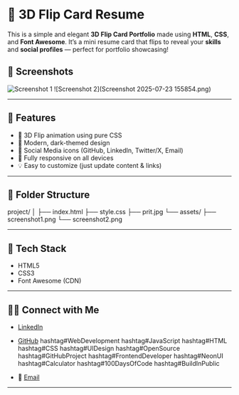 # 🌟 3D Flip Card Resume

This is a simple and elegant **3D Flip Card Portfolio** made using **HTML**, **CSS**, and **Font Awesome**. It’s a mini resume card that flips to reveal your **skills** and **social profiles** — perfect for portfolio showcasing!

## 📸 Screenshots

![Screenshot 1](assets/screenshot1.png)
![Screenshot 2](Screenshot 2025-07-23 155854.png)

---

## 🚀 Features

- 🎴 3D Flip animation using pure CSS
- 🎨 Modern, dark-themed design
- 🔗 Social Media icons (GitHub, LinkedIn, Twitter/X, Email)
- 📱 Fully responsive on all devices
- 💡 Easy to customize (just update content & links)

---

## 📂 Folder Structure

project/
│
├── index.html
├── style.css
├── prit.jpg
└── assets/
├── screenshot1.png
└── screenshot2.png


---

## 🔧 Tech Stack

- HTML5
- CSS3
- Font Awesome (CDN)

---


## 🧑‍💻 Connect with Me

- [LinkedIn](https://lnkd.in/guWEzqRE)
- [GitHub](https://lnkd.in/g6QMT-eh)
hashtag#WebDevelopment hashtag#JavaScript hashtag#HTML hashtag#CSS hashtag#UIDesign hashtag#OpenSource hashtag#GitHubProject hashtag#FrontendDeveloper hashtag#NeonUI hashtag#Calculator hashtag#100DaysOfCode hashtag#BuildInPublic

- 📧 [Email](mailto:pritamlendale@gmail.com)

---
